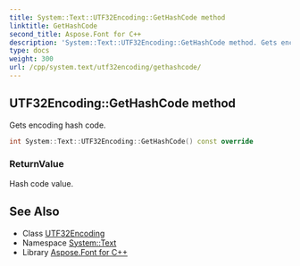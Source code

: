 ```yaml
---
title: System::Text::UTF32Encoding::GetHashCode method
linktitle: GetHashCode
second_title: Aspose.Font for C++
description: 'System::Text::UTF32Encoding::GetHashCode method. Gets encoding hash code in C++.'
type: docs
weight: 300
url: /cpp/system.text/utf32encoding/gethashcode/
---
```

## UTF32Encoding::GetHashCode method


Gets encoding hash code.

```cpp
int System::Text::UTF32Encoding::GetHashCode() const override
```


### ReturnValue

Hash code value.

## See Also

* Class [UTF32Encoding](../)
* Namespace [System::Text](../../)
* Library [Aspose.Font for C++](../../../)
